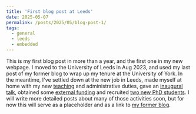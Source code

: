 ```yaml
---
title: 'First blog post at Leeds'
date: 2025-05-07
permalink: /posts/2025/05/blog-post-1/
tags:
  - general
  - leeds
  - embedded
---
```


This is my first blog post in more than a year, and the first one in my new webpage. I moved to the University of Leeds in Aug 2023, and used my last post of my former blog to wrap up my tenure at the University of York. In the meantime, I've settled down at the new job in Leeds, made myself at home with my new [teaching](/teaching) and administrative duties, gave an [inaugural talk](https://mymedia.leeds.ac.uk/Mediasite/Channel/engineering1/watch/5d7cdb6114064755a88c8a3e4d85dd131d), obtained some [external funding](/research) and recruited [two new PhD students](/team). I will write more detailed posts about many of those activities soon, but for now this will serve as a placeholder and as a link to [my former blog](https://embeddedoutthere.blogspot.com/). 

